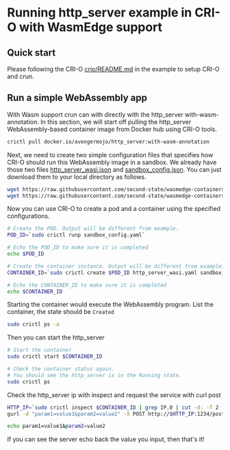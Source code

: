 # Running http_server example in CRI-O with WasmEdge support

## Quick start

Please following the CRI-O [crio/README.md](../README.md) in the example to setup CRI-O and crun.

## Run a simple WebAssembly app

With Wasm support crun can with directly with the http_server with-wasm-annotation. 
In this section, we will start off pulling the http_server WebAssembly-based container
image from Docker hub using CRI-O tools.

```bash
crictl pull docker.io/avengermojo/http_server:with-wasm-annotation
```

Next, we need to create two simple configuration files that specifies how
CRI-O should run this WebAssembly image in a sandbox. We already have those
two files [http_server_wasi.json](http_server_wasi.json) and [sandbox_config.json](sandbox_config.json).
You can just download them to your local directory as follows.

```bash
wget https://raw.githubusercontent.com/second-state/wasmedge-containers-examples/main/crio/http_server/sandbox_config.json
wget https://raw.githubusercontent.com/second-state/wasmedge-containers-examples/main/crio/http_server/http_server_wasi.json
```

Now you can use CRI-O to create a pod and a container using the specified configurations.

```bash
# Create the POD. Output will be different from example.
POD_ID=`sudo crictl runp sandbox_config.yaml`

# Echo the POD_ID to make sure it is completed
echo $POD_ID

# Create the container instance. Output will be different from example.
CONTAINER_ID=`sudo crictl create $POD_ID http_server_wasi.yaml sandbox_config.yaml`

# Echo the CONTAINER_ID to make sure it is completed
echo $CONTAINER_ID
```

Starting the container would execute the WebAssembly program.
List the container, the state should be `Created`

```bash
sudo crictl ps -a
```

Then you can start the http_server

```bash
# Start the container
sudo crictl start $CONTAINER_ID

# Check the container status again.
# You should see the http_server is in the Running state.
sudo crictl ps
```

Check the http_server ip with inspect and request the service with curl post

```bash
HTTP_IP=`sudo crictl inspect $CONTAINER_ID | grep IP.0 | cut -d: -f 2 | cut -d'"' -f 2`
gurl -d "param1=value1&param2=value2" -X POST http://$HTTP_IP:1234/post

echo param1=value1&param2=value2
```

If you can see the server echo back the value you input, then that's it!
